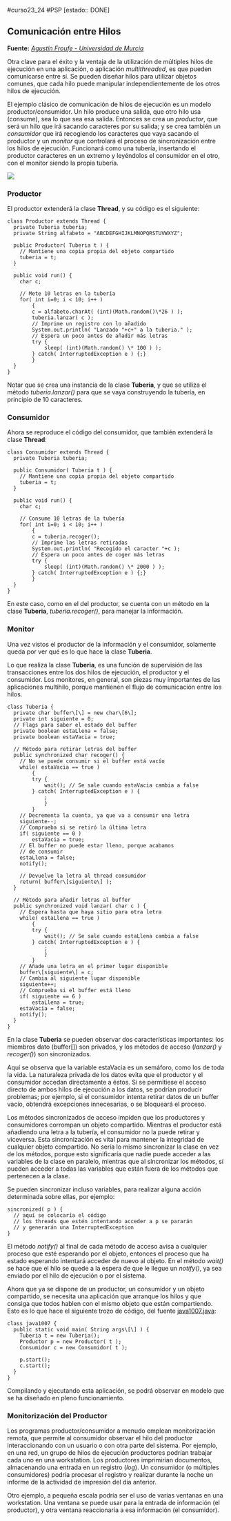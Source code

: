 #curso23_24 #PSP [estado:: DONE] 

## Comunicación entre Hilos

**Fuente:** *[Agustín Froufe - Universidad de Murcia](https://dis.um.es/~bmoros/Tutorial/parte10/cap10-6.html)*

Otra clave para el éxito y la ventaja de la utilización de múltiples hilos de ejecución en una aplicación, o aplicación *multithreaded*, es que pueden comunicarse entre sí. Se pueden diseñar hilos para utilizar objetos comunes, que cada hilo puede manipular independientemente de los otros hilos de ejecución.

El ejemplo clásico de comunicación de hilos de ejecución es un modelo productor/consumidor. Un hilo produce una salida, que otro hilo usa (consume), sea lo que sea esa salida. Entonces se crea un *productor*, que será un hilo que irá sacando caracteres por su salida; y se crea también un *consumidor* que irá recogiendo los caracteres que vaya sacando el productor y un *monitor* que controlará el proceso de sincronización entre los hilos de ejecución. Funcionará como una tubería, insertando el productor caracteres en un extremo y leyéndolos el consumidor en el otro, con el monitor siendo la propia tubería.

![](https://dis.um.es/~bmoros/Tutorial/parte10/cap10-3.gif)

### Productor

El productor extenderá la clase **Thread**, y su código es el siguiente:

    class Productor extends Thread {
      private Tuberia tuberia;
      private String alfabeto = "ABCDEFGHIJKLMNOPQRSTUVWXYZ";

      public Productor( Tuberia t ) {
        // Mantiene una copia propia del objeto compartido
        tuberia = t;
      }

      public void run() {
        char c;

        // Mete 10 letras en la tubería
        for( int i=0; i < 10; i++ )
            {
            c = alfabeto.charAt( (int)(Math.random()\*26 ) );
            tuberia.lanzar( c );
            // Imprime un registro con lo añadido
            System.out.println( "Lanzado "+c+" a la tuberia." );
            // Espera un poco antes de añadir más letras
            try {
                sleep( (int)(Math.random() \* 100 ) );
            } catch( InterruptedException e ) {;}
            }
      }
    }

Notar que se crea una instancia de la clase **Tuberia**, y que se utiliza el método *tuberia.lanzar()* para que se vaya construyendo la tubería, en principio de 10 caracteres.

### Consumidor

Ahora se reproduce el código del consumidor, que también extenderá la clase **Thread**:

    class Consumidor extends Thread {
      private Tuberia tuberia;

      public Consumidor( Tuberia t ) {
        // Mantiene una copia propia del objeto compartido
        tuberia = t;
      }

      public void run() {
        char c;

        // Consume 10 letras de la tubería
        for( int i=0; i < 10; i++ )
            {
            c = tuberia.recoger();
            // Imprime las letras retiradas
            System.out.println( "Recogido el caracter "+c );
            // Espera un poco antes de coger más letras
            try {
                sleep( (int)(Math.random() \* 2000 ) );
            } catch( InterruptedException e ) {;}
            }
      }
    }

En este caso, como en el del productor, se cuenta con un método en la clase **Tuberia**, *tuberia.recoger()*, para manejar la información.

### Monitor

Una vez vistos el productor de la información y el consumidor, solamente queda por ver qué es lo que hace la clase **Tuberia**.

Lo que realiza la clase **Tuberia**, es una función de supervisión de las transacciones entre los dos hilos de ejecución, el productor y el consumidor. Los monitores, en general, son piezas muy importantes de las aplicaciones multihilo, porque mantienen el flujo de comunicación entre los hilos.

    class Tuberia {
      private char buffer\[\] = new char\[6\];
      private int siguiente = 0;
      // Flags para saber el estado del buffer
      private boolean estaLlena = false;
      private boolean estaVacia = true;

      // Método para retirar letras del buffer
      public synchronized char recoger() {
        // No se puede consumir si el buffer está vacío
        while( estaVacia == true )
            {
            try {
                wait(); // Se sale cuando estaVacia cambia a false
            } catch( InterruptedException e ) {
                ;
                }
            }
        // Decrementa la cuenta, ya que va a consumir una letra
        siguiente--;
        // Comprueba si se retiró la última letra
        if( siguiente == 0 )
            estaVacia = true;
        // El buffer no puede estar lleno, porque acabamos
        // de consumir
        estaLlena = false;
        notify();

        // Devuelve la letra al thread consumidor
        return( buffer\[siguiente\] );
      }

      // Método para añadir letras al buffer
      public synchronized void lanzar( char c ) {
        // Espera hasta que haya sitio para otra letra
        while( estaLlena == true )
            {
            try {
                wait(); // Se sale cuando estaLlena cambia a false
            } catch( InterruptedException e ) {
                ;
                }
            }
        // Añade una letra en el primer lugar disponible
        buffer\[siguiente\] = c;
        // Cambia al siguiente lugar disponible
        siguiente++;
        // Comprueba si el buffer está lleno
        if( siguiente == 6 )
            estaLlena = true;
        estaVacia = false;
        notify();
      }
    }

En la clase **Tuberia** se pueden observar dos características importantes: los miembros dato (buffer\[\]) son privados, y los métodos de acceso (*lanzar()* y *recoger()*) son sincronizados.

Aquí se observa que la variable estaVacia es un semáforo, como los de toda la vida. La naturaleza privada de los datos evita que el productor y el consumidor accedan directamente a éstos. Si se permitiese el acceso directo de ambos hilos de ejecución a los datos, se podrían producir problemas; por ejemplo, si el consumidor intenta retirar datos de un buffer vacío, obtendrá excepciones innecesarias, o se bloqueará el proceso.

Los métodos sincronizados de acceso impiden que los productores y consumidores corrompan un objeto compartido. Mientras el productor está añadiendo una letra a la tubería, el consumidor no la puede retirar y viceversa. Esta sincronización es vital para mantener la integridad de cualquier objeto compartido. No sería lo mismo sincronizar la clase en vez de los métodos, porque esto significaría que nadie puede acceder a las variables de la clase en paralelo, mientras que al sincronizar los métodos, sí pueden acceder a todas las variables que están fuera de los métodos que pertenecen a la clase.

Se pueden sincronizar incluso variables, para realizar alguna acción determinada sobre ellas, por ejemplo:

    sincronized( p ) {
      // aquí se colocaría el código
      // los threads que estén intentando acceder a p se pararán
      // y generarán una InterruptedException
    }

El método *notify()* al final de cada método de acceso avisa a cualquier proceso que esté esperando por el objeto, entonces el proceso que ha estado esperando intentará acceder de nuevo al objeto. En el método *wait()* se hace que el hilo se quede a la espera de que le llegue un *notify()*, ya sea enviado por el hilo de ejecución o por el sistema.

Ahora que ya se dispone de un productor, un consumidor y un objeto compartido, se necesita una aplicación que arranque los hilos y que consiga que todos hablen con el mismo objeto que están compartiendo. Esto es lo que hace el siguiente trozo de código, del fuente [java1007.java](https://dis.um.es/~bmoros/Tutorial/fuentes/java1007.java):

    class java1007 {
      public static void main( String args\[\] ) {
        Tuberia t = new Tuberia();
        Productor p = new Productor( t );
        Consumidor c = new Consumidor( t );

        p.start();
        c.start();
      }
    }

Compilando y ejecutando esta aplicación, se podrá observar en modelo que se ha diseñado en pleno funcionamiento.

### Monitorización del Productor

Los programas productor/consumidor a menudo emplean monitorización remota, que permite al consumidor observar el hilo del productor interaccionando con un usuario o con otra parte del sistema. Por ejemplo, en una red, un grupo de hilos de ejecución productores podrían trabajar cada uno en una workstation. Los productores imprimirían documentos, almacenando una entrada en un registro (*log*). Un consumidor (o múltiples consumidores) podría procesar el registro y realizar durante la noche un informe de la actividad de impresión del día anterior.

Otro ejemplo, a pequeña escala podría ser el uso de varias ventanas en una workstation. Una ventana se puede usar para la entrada de información (el productor), y otra ventana reaccionaría a esa información (el consumidor).